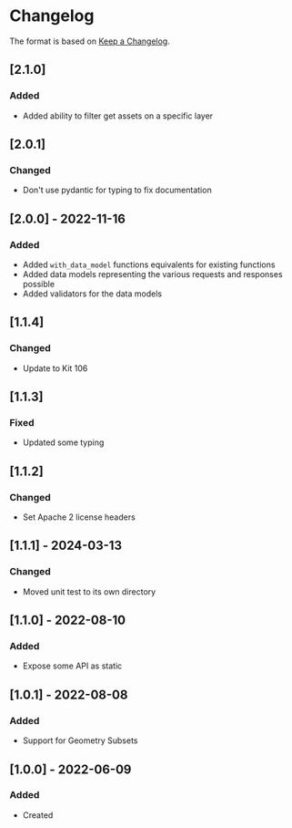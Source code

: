 # Changelog
The format is based on [Keep a Changelog](https://keepachangelog.com/en/1.0.0/).

## [2.1.0]
### Added
- Added ability to filter get assets on a specific layer

## [2.0.1]
### Changed
- Don't use pydantic for typing to fix documentation

## [2.0.0] - 2022-11-16
### Added
- Added `with_data_model` functions equivalents for existing functions
- Added data models representing the various requests and responses possible
- Added validators for the data models

## [1.1.4]
### Changed
- Update to Kit 106

## [1.1.3]
### Fixed
- Updated some typing

## [1.1.2]
### Changed
- Set Apache 2 license headers

## [1.1.1] - 2024-03-13
### Changed
- Moved unit test to its own directory

## [1.1.0] - 2022-08-10
### Added
- Expose some API as static

## [1.0.1] - 2022-08-08
### Added
- Support for Geometry Subsets

## [1.0.0] - 2022-06-09
### Added
- Created
